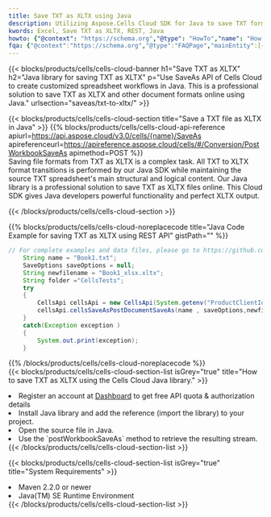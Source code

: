 ```yaml
---
title: Save TXT as XLTX using Java 
description: Utilizing Aspose.Cells Cloud SDK for Java to save TXT format file as XLTX format file. 
kwords: Excel, Save TXT as XLTX, REST, Java
howto: {"@context": "https://schema.org","@type": "HowTo","name": "How to save TXT as XLTX using the Cells Cloud Java library.","description": "How to save TXT as XLTX using the Cells Cloud Java library.","image": {"@type": "ImageObject"},"url": "/java/saveas/txt-to-xltx/","step": [{ "@type": "HowToStep","name": "How to save TXT as XLTX using the Cells Cloud Java library. step 1", "image": {"@type": "ImageObject",},"url": "/java/saveas/txt-to-xltx/","text": "Register an account at <a href='https://dashboard.aspose.cloud/'>Dashboard</a> to get free API quota & authorization details",},{ "@type": "HowToStep","name": "How to save TXT as XLTX using the Cells Cloud Java library. step 1", "image": {"@type": "ImageObject",},"url": "/java/saveas/txt-to-xltx/","text": "Install Java library and add the reference (import the library) to your project.",},{ "@type": "HowToStep","name": "How to save TXT as XLTX using the Cells Cloud Java library. step 1", "image": {"@type": "ImageObject",},"url": "/java/saveas/txt-to-xltx/","text": "Open the source file in Java.",},{ "@type": "HowToStep","name": "How to save TXT as XLTX using the Cells Cloud Java library. step 1", "image": {"@type": "ImageObject",},"url": "/java/saveas/txt-to-xltx/","text": "Use the `postWorkbookSaveAs` method to retrieve the resulting stream.",}, ],"supply": {"@type": "HowToSupply","name": "document"},"tool": [{"@type": "HowToTool","name": "IntelliJ IDEA, Visual Studio Code, Eclipse"},{"@type": "HowToTool","name": "Aspose Cells"}],"totalTime": "PT6M"}
fqa: {"@context":"https://schema.org","@type":"FAQPage","mainEntity":[{"@type":"Question","name":"Why save file as other formats file in C# using REST API?","acceptedAnswer":{"@type":"Answer","text":"Documents are encoded in many ways, and some files may be incompatible with the software you use. To open and read such files, just save them as appropriate file formats.<br/><ol><li>Install .NET SDK and add the reference (import the library) to your project.</li><li>Open the source file in C# using REST API.</li><li>Call the PostWorkbookSaveAsRequest() method, passing an output filename with required extension.</li><li>Get the result of save as a separate file.</li></ol>"}},{"@type":"Question","name":"What file formats can I save as with your C# library?","acceptedAnswer":{"@type":"Answer","text":"We support a variety of file formats for conversion using .NET library, including XLSX, Excel, xls , PDF, CSV, HTML, Markdown, XML, PNG, JPG, TIFF, Json, TXT and many more."}},{"@type":"Question","name":"What is the maximum allowed file size for conversion using this .NET library?","acceptedAnswer":{"@type":"Answer","text":"There are no file size limits for format conversions using .NET library."}}]}
---
```



{{< blocks/products/cells/cells-cloud-banner h1="Save TXT as XLTX" h2="Java library for saving TXT as XLTX" p="Use SaveAs API of Cells Cloud to create customized spreadsheet workflows in Java. This is a professional solution to save TXT as XLTX and other document formats online using Java." urlsection="saveas/txt-to-xltx/" >}}

{{< blocks/products/cells/cells-cloud-section  title="Save a TXT file as XLTX in Java" >}}
{{% blocks/products/cells/cells-cloud-api-reference  apiurl=https://api.aspose.cloud/v3.0/cells/{name}/SaveAs  apireferenceurl=https://apireference.aspose.cloud/cells/#/Conversion/PostWorkbookSaveAs  apimethod=POST %}}
<br/>
Saving file formats from TXT as XLTX is a complex task. All TXT to XLTX format transitions is performed by our Java SDK while maintaining the source TXT spreadsheet's main structural and logical content. Our Java library is a professional solution to save TXT as XLTX files online. This Cloud SDK gives Java developers powerful functionality and perfect XLTX output.

{{< /blocks/products/cells/cells-cloud-section >}}

{{% blocks/products/cells/cells-cloud-noreplacecode title="Java Code Example for saving TXT as XLTX using REST API" gistPath="" %}}
  
```java
// For complete examples and data files, please go to https://github.com/aspose-cells-cloud/aspose-cells-cloud-java/
    String name = "Book1.txt";
    SaveOptions saveOptions = null;
    String newfilename = "Book1_xlsx.xltx";
    String folder ="CellsTests";
    try 
    {
        CellsApi cellsApi = new CellsApi(System.getenv("ProductClientId"), System.getenv("ProductClientSecret"));
        cellsApi.cellsSaveAsPostDocumentSaveAs(name , saveOptions,newfilename,false,false,folder,null,null,null,true);                       
    }
    catch(Exception exception )
    {
        System.out.print(exception);
    }
```
  
{{% /blocks/products/cells/cells-cloud-noreplacecode  %}}
<br/>
{{< blocks/products/cells/cells-cloud-section-list isGrey="true"  title="How to save TXT as XLTX using the Cells Cloud Java library." >}}
<li>Register an account at <a href="https://dashboard.aspose.cloud/">Dashboard</a> to get free API quota & authorization details</li>
<li>Install Java library and add the reference (import the library) to your project.</li>
<li>Open the source file in Java.</li>
<li>Use the `postWorkbookSaveAs` method to retrieve the resulting stream.</li>
{{< /blocks/products/cells/cells-cloud-section-list >}}

{{< blocks/products/cells/cells-cloud-section-list isGrey="true"  title="System Requirements" >}}
<li>Maven 2.2.0 or newer</li>
<li>Java(TM) SE Runtime Environment</li>
{{< /blocks/products/cells/cells-cloud-section-list >}}
